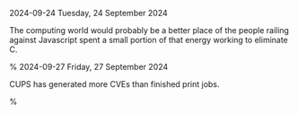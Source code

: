 2024-09-24 Tuesday, 24 September 2024

The computing world would probably be a better place of the people railing against Javascript spent a small portion of that energy working to eliminate C. 

%
2024-09-27 Friday, 27 September 2024

CUPS has generated more CVEs than finished print jobs.

%
